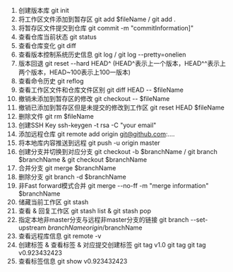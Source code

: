 1. 创建版本库 git init
2. 将工作区文件添加到暂存区 git add $fileName / git add .
3. 将暂存区文件提交到仓库 git commit -m "commitInformation]"
4. 查看仓库当前状态 git status
5. 查看仓库变化 git diff
6. 查看版本控制系统历史信息 git log / git log --pretty=onelien
7. 版本回退 git reset --hard HEAD^ (HEAD^表示上一个版本，HEAD^^表示上两个版本，HEAD~100表示上100一版本)
8. 查看命令历史 git reflog
9. 查看工作区文件和仓库文件区别 git diff HEAD -- $fileName
10. 撤销未添加到暂存区的修改 git checkout -- $fileName
11. 撤销已添加到暂存区但是未提交的修改到工作区 git reset HEAD $fileName
12. 删除文件 git rm $fileName
13. 创建SSH Key ssh-keygen -t rsa -C "your email"
14. 添加远程仓库 git remote add origin git@github.com:....
15. 将本地库内容推送到远程 git push -u origin master
16. 创建分支并切换到对应分支 git checkout -b $branchName / git branch $branchName & git checkout $branchName
17. 合并分支 git merge $branchName
18. 删除分支 git branch -d $branchName
19. 非Fast forward模式合并 git merge --no-ff -m "merge information" $branchName
20. 储藏当前工作区 git stash
21. 查看 & 回复工作区 git stash list & git stash pop
22. 指定本地非master分支与远程非master分支的链接 git branch --set-upstream $branchName origin/$branchName
23. 查看远程库信息 git remote -v
24. 创建标签 & 查看标签 & 对应提交创建标签 git tag v1.0 git tag git tag v0.923432423
25. 查看标签信息 git show v0.923432423

